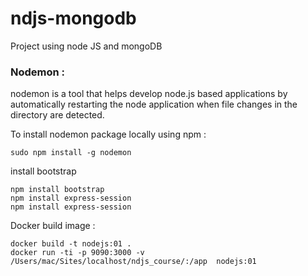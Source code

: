 

# ndjs-mongodb

Project using node JS and mongoDB

### Nodemon : 

nodemon is a tool that helps develop node.js based applications by automatically restarting the node application when file changes in the directory are detected.

To install nodemon package locally using npm : 

```
sudo npm install -g nodemon 
```

install bootstrap

```
npm install bootstrap 
npm install express-session
npm install express-session
```

Docker build image : 

```
docker build -t nodejs:01 .
docker run -ti -p 9090:3000 -v /Users/mac/Sites/localhost/ndjs_course/:/app  nodejs:01
```

